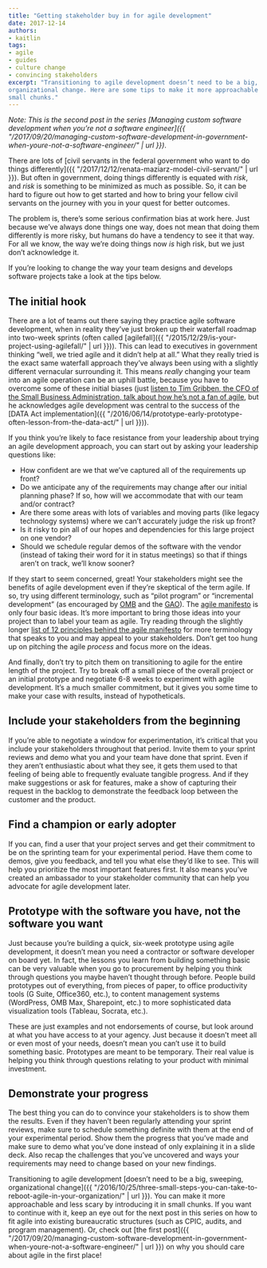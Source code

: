 ```yaml
---
title: "Getting stakeholder buy in for agile development"
date: 2017-12-14
authors:
- kaitlin
tags:
- agile
- guides
- culture change
- convincing stakeholders
excerpt: "Transitioning to agile development doesn’t need to be a big, sweeping,
organizational change. Here are some tips to make it more approachable and less scary by introducing it in
small chunks."
---
```


*Note: This is the second post in the series [Managing custom
software development when you’re not a software
engineer]({{ "/2017/09/20/managing-custom-software-development-in-government-when-youre-not-a-software-engineer/" | url }})*.

There are lots of [civil servants in the federal government who want to
do things
differently]({{ "/2017/12/12/renata-maziarz-model-civil-servant/" | url }}).
But often in government, doing things differently is equated with
*risk*, and *risk* is something to be minimized as much as possible. So,
it can be hard to figure out how to get started and how to bring your
fellow civil servants on the journey with you in your quest for better
outcomes.

The problem is, there’s some serious confirmation bias at work here.
Just because we’ve always done things one way, does not mean that doing
them differently is more risky, but humans do have a tendency to see it
that way. For all we know, the way we’re doing things now *is* high
risk, but we just don’t acknowledge it.

If you’re looking to change the way your team designs and develops
software projects take a look at the tips below.

The initial hook
----------------

There are a lot of teams out there saying they practice agile software
development, when in reality they’ve just broken up their waterfall
roadmap into two-week sprints (often called
[agilefall]({{ "/2015/12/29/is-your-project-using-agilefall/" | url }})).
This can lead to executives in government thinking “well, we tried agile
and it didn’t help at all.” What they really tried is the exact same
waterfall approach they’ve always been using with a slightly different
vernacular surrounding it. This means *really* changing your team into
an agile operation can be an uphill battle, because you have to overcome
some of these initial biases (just [listen to Tim Gribben, the CFO of
the Small Business Administration, talk about how he’s not a fan of
agile](https://youtu.be/X26IGyZ-SUY?t=1m33s), but he acknowledges agile
development was central to the success of the [DATA Act
implementation]({{ "/2016/06/14/prototype-early-prototype-often-lesson-from-the-data-act/" | url }})).

If you think you’re likely to face resistance from your leadership about
trying an agile development approach, you can start out by asking your
leadership questions like:

-   How confident are we that we’ve captured all of the requirements up front?
-   Do we anticipate any of the requirements may change after our initial planning phase? If so, how will we accommodate that with our team and/or contract?
-   Are there some areas with lots of variables and moving parts (like legacy technology systems) where we can’t accurately judge the risk up front?
-   Is it risky to pin all of our hopes and dependencies for this large project on one vendor?
-   Should we schedule regular demos of the software with the vendor (instead of taking their word for it in status meetings) so that if things aren’t on track, we’ll know sooner?

If they start to seem concerned, great! Your stakeholders might see the
benefits of agile development even if they’re skeptical of the term
agile. If so, try using different terminology, such as “pilot program”
or “incremental development” (as encouraged by
[OMB](https://management.cio.gov/implementation/#Attachment-A) and the
[GAO](https://www.gao.gov/products/GAO-16-469)). The [agile
manifesto](http://agilemanifesto.org/) is only four basic ideas. It’s
more important to bring those ideas into your project than to label your
team as agile. Try reading through the slightly longer [list of 12
principles behind the agile
manifesto](http://agilemanifesto.org/principles.html) for more
terminology that speaks to you and may appeal to your stakeholders.
Don’t get too hung up on pitching the agile *process* and focus more on
the ideas.

And finally, don’t try to pitch them on transitioning to agile for the
entire length of the project. Try to break off a small piece of the
overall project or an initial prototype and negotiate 6-8 weeks to
experiment with agile development. It’s a much smaller commitment, but
it gives you some time to make your case with results, instead of
hypotheticals.

Include your stakeholders from the beginning
--------------------------------------------

If you’re able to negotiate a window for experimentation, it’s critical
that you include your stakeholders throughout that period. Invite them
to your sprint reviews and demo what you and your team have done that
sprint. Even if they aren’t enthusiastic about what they see, it gets
them used to that feeling of being able to frequently evaluate tangible
progress. And if they make suggestions or ask for features, make a show
of capturing their request in the backlog to demonstrate the feedback
loop between the customer and the product.

Find a champion or early adopter
--------------------------------

If you can, find a user that your project serves and get their
commitment to be on the sprinting team for your experimental period.
Have them come to demos, give you feedback, and tell you what else
they’d like to see. This will help you prioritize the most important
features first. It also means you’ve created an ambassador to your
stakeholder community that can help you advocate for agile development
later.

Prototype with the software you have, not the software you want
---------------------------------------------------------------

Just because you’re building a quick, six-week prototype using agile
development, it doesn’t mean you need a contractor or software developer
on board yet. In fact, the lessons you learn from building something
basic can be very valuable when you go to procurement by helping you
think through questions you maybe haven’t thought through before. People
build prototypes out of everything, from pieces of paper, to office
productivity tools (G Suite, Office360, etc.), to content management
systems (WordPress, OMB Max, Sharepoint, etc.) to more sophisticated
data visualization tools (Tableau, Socrata, etc.).

These are just examples and not endorsements of course, but look around
at what you have access to at your agency. Just because it doesn’t meet
all or even most of your needs, doesn’t mean you can’t use it to build
something basic. Prototypes are meant to be temporary. Their real value
is helping you think through questions relating to your product with
minimal investment.

Demonstrate your progress
-------------------------

The best thing you can do to convince your stakeholders is to show them
the results. Even if they haven’t been regularly attending your sprint
reviews, make sure to schedule something definite with them at the end
of your experimental period. Show them the progress that you’ve made and
make sure to demo what you’ve done instead of only explaining it in a
slide deck. Also recap the challenges that you’ve uncovered and ways
your requirements may need to change based on your new findings.

Transitioning to agile development [doesn’t need to be a big, sweeping,
organizational
change]({{ "/2016/10/25/three-small-steps-you-can-take-to-reboot-agile-in-your-organization/" | url }}).
You can make it more approachable and less scary by introducing it in
small chunks. If you want to continue with it, keep an eye out for the
next post in this series on how to fit agile into existing bureaucratic
structures (such as CPIC, audits, and program management). Or, check out
[the first
post]({{ "/2017/09/20/managing-custom-software-development-in-government-when-youre-not-a-software-engineer/" | url }})
on why you should care about agile in the first place!
